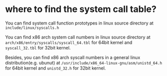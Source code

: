 # where to find the system call table?

You can find system call function prototypes in linux source directory at `include/linux/syscalls.h`

You can find x86 arch system call numbers in linux source directory at `arch/x86/entry/syscalls/syscall_64.tbl` for 64bit kernel and `syscall_32.tbl` for 32bit kernel.

Besides, you can find x86 arch syscall numbers in a general linux distribution(e.g. ubunut) at `/usr/include/x86_64-linux-gnu/asm/unistd_64.h` for 64bit kernel
and `unistd_32.h` for 32bit kernel.